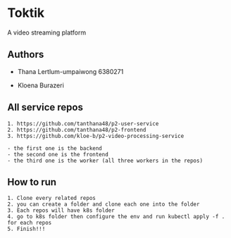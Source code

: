 # Toktik

A video streaming platform




## Authors

- Thana Lertlum-umpaiwong 6380271

- Kloena Burazeri


## All service repos
    1. https://github.com/tanthana48/p2-user-service
    2. https://github.com/tanthana48/p2-frontend
    3. https://github.com/kloe-b/p2-video-processing-service

    - the first one is the backend
    - the second one is the frontend
    - the third one is the worker (all three workers in the repos)
## How to run
    1. Clone every related repos
    2. you can create a folder and clone each one into the folder
    3. Each repos will have k8s folder
    4. go to k8s folder then configure the env and run kubectl apply -f . for each repos
    5. Finish!!!

